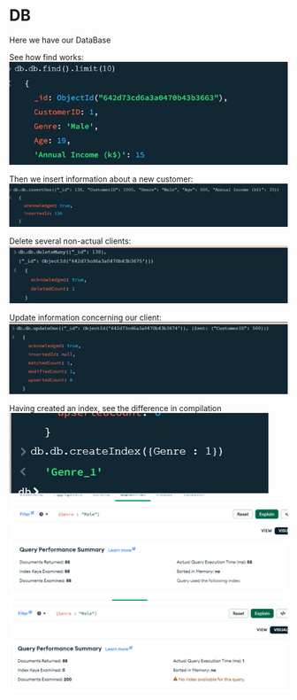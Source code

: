 # DB
Here we have our DataBase

See how find works:
![](Screenshot_1.png)

Then we insert information about a new customer:
![](Screenshot_2.png)

Delete several non-actual clients:
![](Screenshot_3.png)

Update information concerning our client:
![](Screenshot_4.png)

Having created an index, see the difference in compilation
![](Screenshot_5.png)
![](Screenshot_6.png)
![](Screenshot_7.png)
